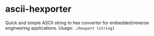 # ascii-hexporter
Quick and simple ASCII string to hex converter for embedded/reverse engineering applications.
Usage: `./hexport [string]`

